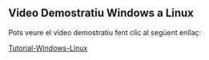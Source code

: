 ## Video Demostratiu Windows a Linux

Pots veure el vídeo demostratiu fent clic al següent enllaç:

[Tutorial-Windows-Linux](https://drive.google.com/file/d/1T9mba-SibHHP2qcPdef4DDzGo728mnE2/view?usp=sharing)
